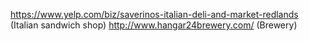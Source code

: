 https://www.yelp.com/biz/saverinos-italian-deli-and-market-redlands (Italian sandwich shop)
http://www.hangar24brewery.com/ (Brewery)
